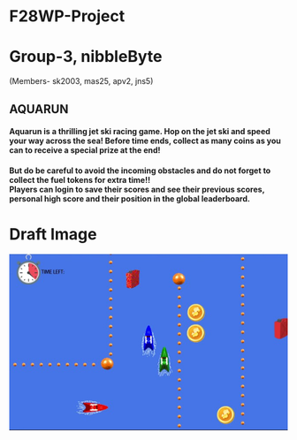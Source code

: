 # F28WP-Project
# Group-3, nibbleByte 
(Members- sk2003, mas25, apv2, jns5)
<h2><strong>AQUARUN</strong></h2>

<h4>Aquarun is a thrilling jet ski racing game. Hop on the jet ski and speed your way across the sea! Before time ends, collect as many coins as you can to receive a special prize at the end! <br>
</h4> <h4>
But do be careful to avoid the incoming obstacles and do not forget to collect the fuel tokens for extra time!! <br>
Players can login to save their scores and see their previous scores, personal high score and their position in the global leaderboard.
</h4>

# Draft Image
![alt text](https://github.com/F28WP-Dubai-nibbleByte/F28WP-project/blob/master/PROJECT-1.jpg?raw=true)
